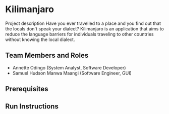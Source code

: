 # Kilimanjaro

Project description
Have you ever travelled to a place and you find out that the locals don't speak your dialect? Kilimanjaro is an application that aims to reduce the language barriers for individuals traveling to other countries without knowing the local dialect.  

## Team Members and Roles

* Annette Odingo (System Analyst, Software Developer)
* Samuel Hudson Manwa Maangi (Software Engineer, GUI)

## Prerequisites

## Run Instructions
